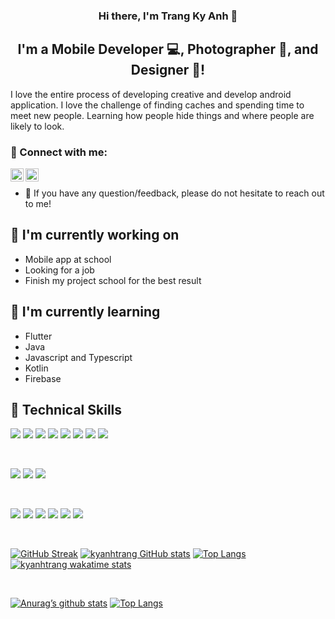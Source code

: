 
<h3 align="center">
Hi there, I'm Trang Ky Anh</a> 👋
</h3>

<h2 align="center">
I'm a Mobile Developer 💻, Photographer 📸, and Designer 🎨!
</h2> 

I love the entire process of developing creative and develop android application. I love the challenge of finding caches and spending time to meet new people. Learning how people hide things and where people are likely to look.

### 🤝 Connect with me:

<a href="https://www.facebook.com/trangkyanh/"><img align="left" src="https://raw.githubusercontent.com/yushi1007/yushi1007/main/images/linkedin.svg" alt="Trang Ky Anh | LinkedIn" width="21px"/></a>
<a href="https://www.instagram.com/tk.ank/"><img align="left" src="https://raw.githubusercontent.com/yushi1007/yushi1007/main/images/instagram.svg" alt=" Trang Ky Anh| Instagram" width="21px"/></a>
</br>
- 💬 If you have any question/feedback, please do not hesitate to reach out to me!

## 🔭 I'm currently working on

- Mobile app at school
- Looking for a job
- Finish my project school for the best result

## 🌱 I'm currently learning

- Flutter
- Java
- Javascript and Typescript
- Kotlin
- Firebase

## 💼 Technical Skills

![](https://img.shields.io/badge/Code-React-informational?style=flat&logo=react&color=61DAFB)
![](https://img.shields.io/badge/Code-Redux-informational?style=flat&logo=Redux&color=764ABC)
![](https://img.shields.io/badge/Code-JavaScript-informational?style=flat&logo=JavaScript&color=F7DF1E)
![](https://img.shields.io/badge/Code-Ruby-informational?style=flat&logo=Ruby&color=CC342D)
![](https://img.shields.io/badge/Code-Ruby_on_Rails-informational?style=flat&logo=Ruby-On-Rails&color=CC0000)
![](https://img.shields.io/badge/Code-HTML5-informational?style=flat&logo=HTML5&color=E34F26)
![](https://img.shields.io/badge/Code-PostgreSQL-informational?style=flat&logo=PostgreSQL&color=336791)
![](https://img.shields.io/badge/Code-SQLite-informational?style=flat&logo=SQLite&color=003B57)

</br>

![](https://img.shields.io/badge/Style-Bootstrap-informational?style=flat&logo=Bootstrap&color=7952B3)
![](https://img.shields.io/badge/Style-CSS3-informational?style=flat&logo=CSS3&color=1572B6)
![](https://img.shields.io/badge/Style-styled--components-informational?style=flat&logo=styled-components&color=DB7093)


</br>

![](https://img.shields.io/badge/Tools-Figma-informational?style=flat&logo=Figma&color=F24E1E)
![](https://img.shields.io/badge/Tools-NPM-informational?style=flat&logo=NPM&color=CB3837)
![](https://img.shields.io/badge/Tools-Heroku-informational?style=flat&logo=Heroku&color=430098)
![](https://img.shields.io/badge/Tools-Netlify-informational?style=flat&logo=netlify&color=00C7B7)
![](https://img.shields.io/badge/Tools-Git-informational?style=flat&logo=Git&color=F05032)
![](https://img.shields.io/badge/Tools-GitHub-informational?style=flat&logo=GitHub&color=181717)



<br>

[![GitHub Streak](https://github-readme-streak-stats.herokuapp.com?user=kyanhtrang&theme=algolia&date_format=M%20j%5B%2C%20Y%5D)](https://git.io/streak-stats) [![kyanhtrang GitHub stats](https://github-readme-stats.vercel.app/api?username=kyanhtrang&theme=algolia)](https://github.com/kyanhtrang/github-readme-stats) [![Top Langs](https://github-readme-stats.vercel.app/api/top-langs/?username=kyanhtrang&theme=algolia)](https://github.com/kyanhtrang/github-readme-stats) [![kyanhtrang wakatime stats](https://github-readme-stats.vercel.app/api/wakatime?username=kyanhtrang&theme=algolia)](https://github.com/kyanhtrang/github-readme-stats)

<br>

[![Anurag’s github stats](https://github-readme-stats.vercel.app/api?username=kyanhtrang)](https://github.com/kyanhtrang)
[![Top Langs](https://github-readme-stats.vercel.app/api/top-langs/?username=kyanhtrang&layout=compact)](https://github.com/kyanhtrang)
